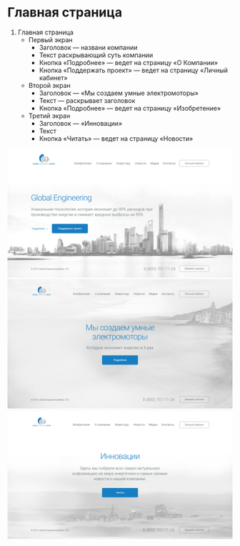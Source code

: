 # Главная страница

1. Главная страница
	* Первый экран
		* Заголовок — названи компании
		* Текст раскрывающий суть компании
		* Кнопка «Подробнее» — ведет на страницу «О Компании»
		* Кнопка «Поддержать проект» — ведет на страницу «Личный кабинет»
	* Второй экран
		* Заголовок — «Мы создаем умные электромоторы»
		* Текст — раскрывает заголовок
		* Кнопка «Подробнее» — ведет на страницу «Изобретение»
	* Третий экран
		* Заголовок — «Инновации»
		* Текст
		* Кнопка «Читать» — ведет на страницу «Новости»

![screen_1](./previews/screen_1.jpg)
![screen_2](./previews/screen_2.jpg)
![screen_3](./previews/screen_3.jpg)


